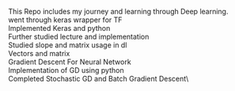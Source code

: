 This Repo includes my journey and learning through Deep learning.\
went through keras wrapper for TF\
Implemented Keras and python\
Further studied lecture and implementation\
Studied slope and matrix usage in dl\
Vectors and matrix \
Gradient Descent For Neural Network \
Implementation of GD using python\
Completed Stochastic GD and Batch Gradient Descent\
